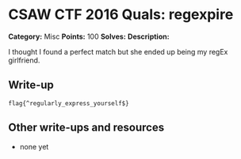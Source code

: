 # CSAW CTF 2016 Quals: regexpire

**Category:** Misc
**Points:** 100
**Solves:**
**Description:**

I thought I found a perfect match but she ended up being my regEx girlfriend.

## Write-up

`flag{^regularly_express_yourself$}`

## Other write-ups and resources

* none yet
